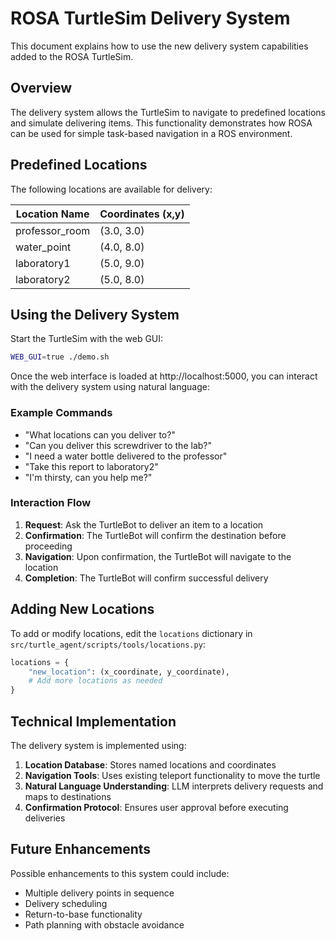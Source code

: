 # ROSA TurtleSim Delivery System

This document explains how to use the new delivery system capabilities added to the ROSA TurtleSim.

## Overview

The delivery system allows the TurtleSim to navigate to predefined locations and simulate delivering items. This functionality demonstrates how ROSA can be used for simple task-based navigation in a ROS environment.

## Predefined Locations

The following locations are available for delivery:

| Location Name    | Coordinates (x,y) |
|------------------|-------------------|
| professor_room   | (3.0, 3.0)        |
| water_point      | (4.0, 8.0)        |
| laboratory1      | (5.0, 9.0)        |
| laboratory2      | (5.0, 8.0)        |

## Using the Delivery System

Start the TurtleSim with the web GUI:

```bash
WEB_GUI=true ./demo.sh
```

Once the web interface is loaded at http://localhost:5000, you can interact with the delivery system using natural language:

### Example Commands

- "What locations can you deliver to?"
- "Can you deliver this screwdriver to the lab?"
- "I need a water bottle delivered to the professor"
- "Take this report to laboratory2"
- "I'm thirsty, can you help me?"

### Interaction Flow

1. **Request**: Ask the TurtleBot to deliver an item to a location
2. **Confirmation**: The TurtleBot will confirm the destination before proceeding
3. **Navigation**: Upon confirmation, the TurtleBot will navigate to the location
4. **Completion**: The TurtleBot will confirm successful delivery

## Adding New Locations

To add or modify locations, edit the `locations` dictionary in `src/turtle_agent/scripts/tools/locations.py`:

```python
locations = {
    "new_location": (x_coordinate, y_coordinate),
    # Add more locations as needed
}
```

## Technical Implementation

The delivery system is implemented using:

1. **Location Database**: Stores named locations and coordinates
2. **Navigation Tools**: Uses existing teleport functionality to move the turtle
3. **Natural Language Understanding**: LLM interprets delivery requests and maps to destinations
4. **Confirmation Protocol**: Ensures user approval before executing deliveries

## Future Enhancements

Possible enhancements to this system could include:

- Multiple delivery points in sequence
- Delivery scheduling
- Return-to-base functionality
- Path planning with obstacle avoidance 